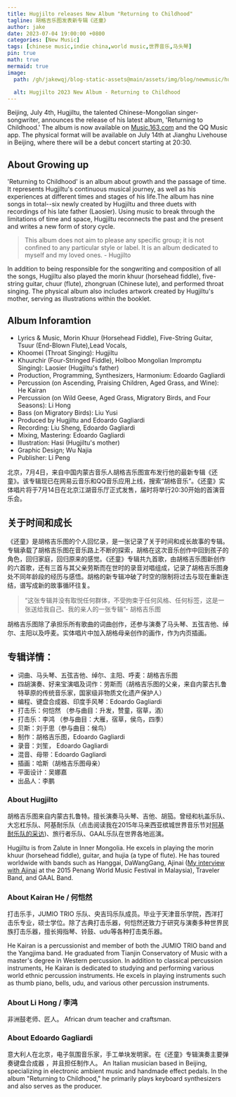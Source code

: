 ```yaml
---
title: Hugjilto releases New Album "Returning to Childhood"
tagline: 胡格吉乐图发表新专辑《还童》
author: jake
date: 2023-07-04 19:00:00 +0800
categories: [New Music]
tags: [chinese music,indie china,world music,世界音乐,马头琴]
pin: true
math: true
mermaid: true
image:
  path: /gh/jakewqj/blog-static-assets@main/assets/img/blog/newmusic/hugjilto-returning-to-childhood.jpg
  
  alt: Hugjilto 2023 New Album - Returning to Childhood
---
```


Beijing, July 4th, Hugjiltu, the talented Chinese-Mongolian singer-songwriter, announces the release of his latest album, 'Returning to Childhood.' The album is now available on [Music.163.com](https://music.163.com/#/album?id=168814596) and the QQ Music app. The physical format will be available on July 14th at Jianghu Livehouse in Beijing, where there will be a debut concert starting at 20:30. 

## About Growing up 
'Returning to Childhood' is an album about growth and the passage of time. It represents Hugjiltu's continuous musical journey, as well as his experiences at different times and stages of his life.The album has nine songs in total--six newly created by Hugjiltu and three duets with recordings of his late father (Laosier). Using music to break through the limitations of time and space, Hugjiltu reconnects the past and the present and writes a new form of story cycle.

> This album does not aim to please any specific group; it is not confined to any particular style or label. It is an album dedicated to myself and my loved ones. - Hugjilto

In addition to being responsible for the songwriting and composition of all the songs, Hugjiltu also played the morin khuur (horsehead fiddle), five-string guitar, chuur (flute), zhongruan (Chinese lute), and performed throat singing. The physical album also includes artwork created by Hugjiltu's mother, serving as illustrations within the booklet.

## Album Inforamtion
- Lyrics & Music, Morin Khuur (Horsehead Fiddle), Five-String Guitar, Tsuur (End-Blown Flute),Lead Vocals,
- Khoomei (Throat Singing): Hugjiltu
- Khuurchir (Four-Stringed Fiddle), Holboo Mongolian Impromptu Singing): Laosier (Hugjiltu's father)
- Production, Programming, Synthesizers, Harmonium: Edoardo Gagliardi
- Percussion (on Ascending, Praising Children, Aged Grass, and Wine): He Kairan
- Percussion (on Wild Geese, Aged Grass, Migratory Birds, and Four Seasons): Li Hong
- Bass (on Migratory Birds): Liu Yusi
- Produced by Hugjiltu and Edoardo Gagliardi
- Recording: Liu Sheng, Edoardo Gagliardi
- Mixing, Mastering: Edoardo Gagliardi
- lllustration: Hasi (Hugjiltu's mother)
- Graphic Design; Wu Najia
- Publisher: Li Peng


北京，7月4日，来自中国内蒙古音乐人胡格吉乐图宣布发行他的最新专辑《还童》。该专辑现已在网易云音乐和QQ音乐应用上线，搜索“胡格音乐”。《还童》实体唱片将于7月14日在北京江湖音乐厅正式发售，届时将举行20:30开始的首演音乐会。

## 关于时间和成长
《还童》是胡格吉乐图的个人回忆录，是一张记录了关于时间和成长故事的专辑。专辑承载了胡格吉乐图在音乐路上不断的探索，胡格在这次音乐创作中回到孩子的角色，回归家庭，回归原来的感觉。《还童》专辑共九首歌，由胡格吉乐图新创作的六首歌，还有三首与其父亲劳斯而在世时的录音对唱组成，记录了胡格吉乐图身处不同年龄段的经历与感悟。胡格的新专辑冲破了时空的限制将过去与现在重新连结，谱写成新的故事循环往复。

> “这张专辑并没有取悦任何群体，不受拘束于任何风格、任何标签，这是一张送给我自己、我的亲人的一张专辑”- 胡格吉乐图

胡格吉乐图除了承担乐所有歌曲的词曲创作，还参与演奏了马头琴、五弦吉他、绰尔、主阳以及呼麦。实体唱片中加入胡格母亲创作的画作，作为内页插画。

## 专辑详情：
- 词曲、马头琴、五弦吉他、绰尔、主阳、呼麦：胡格吉乐图
- 四胡演奏、好来宝演唱及词作：劳斯而（胡格吉乐图的父亲，来自内蒙古扎鲁特草原的传统音乐家，国家级非物质文化遗产保护人）
- 编程、键盘合成器、印度手风琴：Edoardo Gagliardi
- 打击乐：何恺然 （参与曲目：升发，赞童，宿草，酒）
- 打击乐：李鸿 （参与曲目：大雁，宿草，侯鸟，四季）
- 贝斯：刘于思（参与曲目：候鸟）
- 制作：胡格吉乐图，Edoardo Gagliardi
- 录音：刘笙， Edoardo Gagliardi
- 混音、母带：Edoardo Gagliardi
- 插画：哈斯（胡格吉乐图母亲）
- 平面设计：吴娜嘉
- 出品人：李鹏


### About Hugjilto
胡格吉乐图来自内蒙古扎鲁特。擅长演奏马头琴、吉他、胡笳。曾经和杭盖乐队、大忘杠乐队、阿基耐乐队（点击阅读我在2015年马来西亚槟城世界音乐节对[阿基耐乐队的采访](https://jakewqj.github.io/posts/penang-interview-with-ajinai/))、旅行者乐队、GAAL乐队在世界各地巡演。

Hugjiltu is from Zalute in Inner Mongolia. He excels in playing the morin khuur (horsehead fiddle), guitar, and hujia (a type of flute). He has toured worldwide with bands such as Hanggai, DaWangGang, Ajinai ([My interview with Ajinai](https://jakewqj.github.io/posts/penang-interview-with-ajinai/) at the 2015 Penang World Music Festival in Malaysia), Traveler Band, and GAAL Band.

### About Kairan He / 何恺然
打击乐手，JUMIO TRIO 乐队、央吉玛乐队成员。毕业于天津音乐学院，西洋打击乐专业，硕士学位。除了古典打击乐器，何恺然还致力于研究与演奏多种世界民族打击乐器，擅长拇指琴、铃鼓、udu等各种打击类乐器。

He Kairan is a percussionist and member of both the JUMIO TRIO band and the Yangjima band. He graduated from Tianjin Conservatory of Music with a master's degree in Western percussion. In addition to classical percussion instruments, He Kairan is dedicated to studying and performing various world ethnic percussion instruments. He excels in playing instruments such as thumb piano, bells, udu, and various other percussion instruments.

### About Li Hong / 李鸿
非洲鼓老师、匠人。
African drum teacher and craftsman.

### About Edoardo Gagliardi  
意大利人在北京，电子氛围音乐家，手工单块发明家。在《还童》专辑演奏主要弹奏键盘合成器 ，并且担任制作人。
An Italian musician based in Beijing, specializing in electronic ambient music and handmade effect pedals. In the album "Returning to Childhood," he primarily plays keyboard synthesizers and also serves as the producer.
